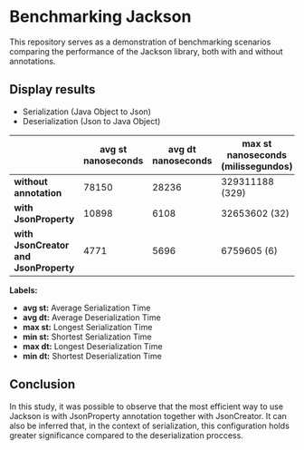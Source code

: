 # Benchmarking Jackson

This repository serves as a demonstration of benchmarking scenarios comparing the performance of the Jackson library, both with and without annotations.

## Display results

- Serialization (Java Object to Json)
- Deserialization (Json to Java Object)

| | avg st nanoseconds | avg dt nanoseconds | max st nanoseconds (milissegundos) | min st nanoseconds | max dt nanoseconds (milissegundos) | avg dt nanoseconds |
|---------------------------------------|---------------------------------------|---------------------------------------|---------------------------------------|---------------------------------------|---------------------------------------|---------------------------------------|
| **without annotation** | 78150 | 28236 | 329311188 (329) | 2876 | 31271952 (31) | 4077 |
| **with JsonProperty** | 10898 | 6108 | 32653602 (32) | 1901 | 3679437 (3) | 1901 |
| **with JsonCreator and JsonProperty** | 4771 | 5696 | 6759605 (6) | 1509 | 6304069 (6) | 1509 |

**Labels:**

- **avg st:** Average Serialization Time
- **avg dt:** Average Deserialization Time
- **max st:** Longest Serialization Time
- **min st:** Shortest Serialization Time
- **max dt:** Longest Deserialization Time
- **min dt:** Shortest Deserialization Time

## Conclusion

In this study, it was possible to observe that the most efficient way to use Jackson is with JsonProperty annotation together with JsonCreator. It can also be inferred that, in the context of serialization, this configuration holds greater significance compared to the deserialization proccess.
